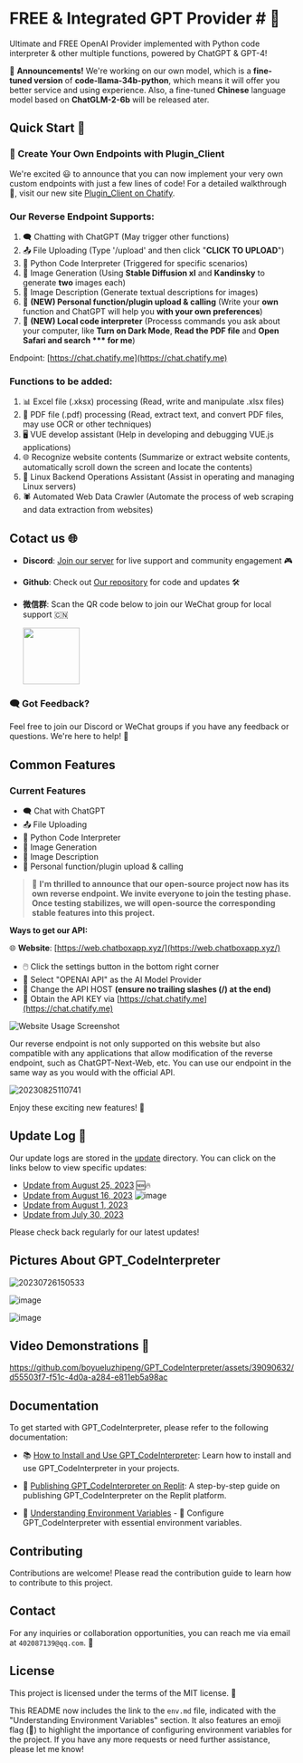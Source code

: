 # FREE & Integrated GPT Provider # 🤖

Ultimate and FREE OpenAI Provider implemented with Python code interpreter & other multiple functions, powered by ChatGPT & GPT-4!


📢 **Announcements!**
We're working on our own model, which is a **fine-tuned version** of **code-llama-34b-python**, which means it will offer you better service and using experience.
Also, a fine-tuned **Chinese** language model based on **ChatGLM-2-6b** will be released ater.

## Quick Start 🚀
### 🌟 Create Your Own Endpoints with Plugin_Client
We're excited 😃 to announce that you can now implement your very own custom endpoints with just a few lines of code! For a detailed walkthrough 📖, visit our new site [Plugin_Client on Chatify](https://beta.chatify.me/plugin_client).

### **Our Reverse Endpoint Supports**:
1. 🗨️ Chatting with ChatGPT (May trigger other functions)
2. 📤 File Uploading (Type '/upload' and then click "**CLICK TO UPLOAD**")
3. 🐍 Python Code Interpreter (Triggered for specific scenarios)
4. 🎨 Image Generation (Using **Stable Diffusion xl** and **Kandinsky** to generate **two** images each)
5. 📸 Image Description (Generate textual descriptions for images)
6. 🎉 **(NEW) Personal function/plugin upload & calling** (Write your **own** function and ChatGPT will help you **with your own preferences**)
7. 🎉 **(NEW) Local code interpreter** (Processs commands you ask about your computer, like **Turn on Dark Mode**, **Read the PDF file** and **Open Safari and search *** for me**)

Endpoint: [https://chat.chatify.me](https://chat.chatify.me)

### Functions to be added:
1. 📊 Excel file (.xksx) processing (Read, write and manipulate .xlsx files)
2. 📄 PDF file (.pdf) processing (Read, extract text, and convert PDF files, may use OCR or other techniques)
3. 🖥️ VUE develop assistant (Help in developing and debugging VUE.js applications)
4. 🌐 Recognize website contents (Summarize or extract website contents, automatically scroll down the screen and locate the contents)
5. 🐧 Linux Backend Operations Assistant (Assist in operating and managing Linux servers)
6. 🕷️ Automated Web Data Crawler (Automate the process of web scraping and data extraction from websites)

## Cotact us 🌐

- **Discord**: [Join our server](https://discord.gg/7UdJnyH6) for live support and community engagement 🎮
- **Github**: Check out [Our repository](https://github.com/boyueluzhipeng/GPT_CodeInterpreter) for code and updates 🛠️
- **微信群**: Scan the QR code below to join our WeChat group for local support 🇨🇳

  <img src="https://github.com/boyueluzhipeng/GPT_CodeInterpreter/assets/39090632/398bb640-e4fc-4c9b-9b58-6fc400c35f09" width="100"/>

### 🗨️ Got Feedback?
Feel free to join our Discord or WeChat groups if you have any feedback or questions. We're here to help! 🤝

## Common Features

### Current Features
- 🗨️ Chat with ChatGPT
- 📤 File Uploading
- 🐍 Python Code Interpreter
- 🎨 Image Generation
- 📸 Image Description
- 🎉 Personal function/plugin upload & calling

> 🎉 **I'm thrilled to announce that our open-source project now has its own reverse endpoint. We invite everyone to join the testing phase. Once testing stabilizes, we will open-source the corresponding stable features into this project.**


**Ways to get our API:**

🌐 **Website**: [https://web.chatboxapp.xyz/](https://web.chatboxapp.xyz/)
   - 🖱️ Click the settings button in the bottom right corner
   - 🧠 Select "OPENAI API" as the AI Model Provider
   - 🔧 Change the API HOST **(ensure no trailing slashes (/) at the end)**
   - 🔑 Obtain the API KEY via [https://chat.chatify.me](https://chat.chatify.me)

![Website Usage Screenshot](https://github.com/boyueluzhipeng/GPT_CodeInterpreter/assets/39090632/d8244579-b70d-4cc8-a323-8b0eb543f097)

Our reverse endpoint is not only supported on this website but also compatible with any applications that allow modification of the reverse endpoint, such as ChatGPT-Next-Web, etc. You can use our endpoint in the same way as you would with the official API.

![20230825110741](https://github.com/boyueluzhipeng/GPT_CodeInterpreter/assets/39090632/13a6fd5e-7b60-4c1c-92db-7b10807dc9d6)

Enjoy these exciting new features! 🎉

## Update Log 📝
Our update logs are stored in the [update](./update/) directory. You can click on the links below to view specific updates:
- [Update from August 25, 2023](./update/update_0825.md) 🆕🔥
- [Update from August 16, 2023](./update/update_0816.md)
![image](https://github.com/boyueluzhipeng/GPT_CodeInterpreter/assets/39090632/609da341-9462-4b8a-a672-99d3d1dcbc4b)
- [Update from August 1, 2023](./update/update_0801.md) 
- [Update from July 30, 2023](./update/update_0730.md)

Please check back regularly for our latest updates!

## Pictures About GPT_CodeInterpreter

![20230726150533](https://github.com/boyueluzhipeng/GPT_CodeInterpreter/assets/39090632/dabdf91f-0fc7-4794-bcdf-033f3e2dbafa)

![image](https://github.com/boyueluzhipeng/GPT_CodeInterpreter/assets/39090632/c5fac81b-7bbf-4bb8-83fe-4a0423eb3f86)

![image](https://github.com/boyueluzhipeng/GPT_CodeInterpreter/assets/39090632/ce360bb1-1347-4a96-a345-d15ddef618c2)


## Video Demonstrations 🎥

https://github.com/boyueluzhipeng/GPT_CodeInterpreter/assets/39090632/d55503f7-f51c-4d0a-a284-e811eb5a98ac


## Documentation

To get started with GPT_CodeInterpreter, please refer to the following documentation:

- 📚 [How to Install and Use GPT_CodeInterpreter](docs/install.md): Learn how to install and use GPT_CodeInterpreter in your projects.

- 🚀 [Publishing GPT_CodeInterpreter on Replit](docs/replit.md): A step-by-step guide on publishing GPT_CodeInterpreter on the Replit platform.

- 📝 [Understanding Environment Variables](docs/env.md) - 🔑 Configure GPT_CodeInterpreter with essential environment variables.

## Contributing

Contributions are welcome! Please read the contribution guide to learn how to contribute to this project.

## Contact

For any inquiries or collaboration opportunities, you can reach me via email at `402087139@qq.com`. 📧

## License

This project is licensed under the terms of the MIT license. 📜

This README now includes the link to the `env.md` file, indicated with the "Understanding Environment Variables" section. It also features an emoji flag (🔑) to highlight the importance of configuring environment variables for the project. If you have any more requests or need further assistance, please let me know!

